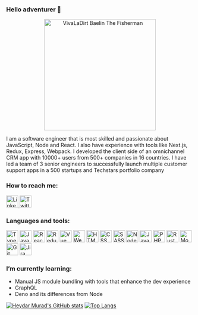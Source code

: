 ### Hello adventurer 👋

<div align="center">
  <img alt="VivaLaDirt Baelin The Fisherman" height="300px" src="https://media.tenor.com/kJzkOeHWOgEAAAAW/vldl-viva-la-dirt-league.gif" />
</div>

I am a software engineer that is most skilled and passionate about JavaScript, Node and React.
I also have experience with tools like Next.js, Redux, Express, Webpack.
I developed the client side of an omnichannel CRM app with 10000+ users from 500+ companies in 16 countries.
I have led a team of 3 senior engineers to successfully launch multiple customer support apps in a 500 startups and Techstars portfolio company

### How to reach me:

<a href="https://www.linkedin.com/in/heydarm">
  <img alt="LinkedIn" width="32px" src="https://cdn1.iconfinder.com/data/icons/unicons-line-vol-4/24/linkedin-64.png" />
</a>

<a href="https://twitter.com/heydar_md">
  <img alt="Twitter" width="32px" src="https://cdn1.iconfinder.com/data/icons/unicons-line-vol-6/24/twitter-64.png" />
</a>

### Languages and tools:

<div>
  <img alt="TypeScript" width="32px" src="https://img.icons8.com/color/64/typescript.png" />
  <img alt="JavaScript" width="32px" src="https://img.icons8.com/color/64/javascript.png" />
  <img alt="React" width="32px" src="https://img.icons8.com/color/64/react-native.png" />
  <img alt="Redux" width="32px" src="https://img.icons8.com/color/64/redux.png" />
  <img alt="Vue" width="32px" src="https://img.icons8.com/color/64/vue-js.png" />
  <img alt="Webpack" width="32px" src="https://img.icons8.com/color/64/webpack.png" />
  <img alt="HTML" width="32px" src="https://img.icons8.com/color/64/html-5.png" />
  <img alt="CSS" width="32px" src="https://img.icons8.com/color/64/css3.png" />
  <img alt="SASS" width="32px" src="https://img.icons8.com/color/64/sass.png" />
  <img alt="Node.js" width="32px" src="https://img.icons8.com/color/64/nodejs.png" />
  <img alt="Java" width="32px" src="https://img.icons8.com/color/64/java-coffee-cup-logo.png" />
  <img alt="PHP" width="32px" src="https://img.icons8.com/color/64/php.png" />
  <img alt="Rust" width="32px" src="https://img.icons8.com/color/64/rust-programming-language.png" />
  <img alt="MongoDB" width="32px" src="https://img.icons8.com/color/64/mongodb.png" />
  <img alt="Git" width="32px" src="https://img.icons8.com/color/64/git.png" />
  <img alt="Jira" width="32px" src="https://img.icons8.com/color/64/jira.png" />
</div>

### I’m currently learning:

- Manual JS module bundling with tools that enhance the dev experience
- GraphQL
- Deno and its differences from Node

[![Heydar Murad's GitHub stats](https://github-readme-stats.vercel.app/api?username=heydarm&hide_title=true&theme=monokai)](https://github.com/anuraghazra/github-readme-stats)
[![Top Langs](https://github-readme-stats.vercel.app/api/top-langs/?username=heydarm&layout=compact&theme=monokai)](https://github.com/anuraghazra/github-readme-stats)

